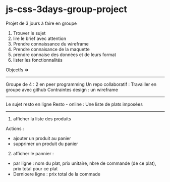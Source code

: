 # js-css-3days-group-project
Projet de 3 jours à faire en groupe

1. Trouver le sujet
2. lire le brief avec attention
3. Prendre connaissance du wireframe
4. Prendre connaisance de la maquette
5. prendre connaise des données et de leurs format
6. lister les fonctionnalités


Objectfs =>

-----------

Groupe de 4 : 2 en peer programming
Un repo collaboratif : Travailler en groupe avec github
Contraintes design : un wireframe

-----------

Le sujet resto en ligne
Resto - online :
Une liste de plats imposées

---------

1. afficher la liste des produits

Actions :
- ajouter un produit au panier
- supprimer un produit du panier

2. afficher le pannier :
  - par ligne : nom du plat, prix unitaire, nbre de commande (de ce plat), prix total pour ce plat
  - Dernioere ligne : prix total de la commade




